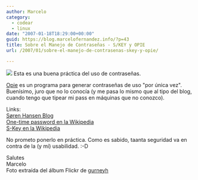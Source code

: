 ```yaml
---
author: Marcelo
category:
  - codear
  - linux
date: "2007-01-18T18:29:00+00:00"
guid: https://blog.marcelofernandez.info/?p=43
title: Sobre el Manejo de Contraseñas - S/KEY y OPIE
url: /2007/01/sobre-el-manejo-de-contrasenas-skey-y-opie/

---
```

[![](http://2.bp.blogspot.com/_nDZ247g0qSM/Ra_ARe9nfUI/AAAAAAAAACY/Y4qacJVCoM4/s200/283183186_357a560fbc.jpg)](http://2.bp.blogspot.com/_nDZ247g0qSM/Ra_ARe9nfUI/AAAAAAAAACY/Y4qacJVCoM4/s1600-h/283183186_357a560fbc.jpg) Esta es una buena práctica del uso de contraseñas.

[Opie](http://wiki.linuxquestions.org/wiki/Opie) es un programa para generar contraseñas de uso "por única vez". Buenísimo, juro que no lo conocía (y me pasa lo mismo que al tipo del blog, cuando tengo que tipear mi pass en máquinas que no conozco).  


Links:  
[Søren Hansen Blog](http://warma.dk/blog/article/62/)  
[One-time password en la Wikipedia](http://en.wikipedia.org/wiki/One-time_password)  
[S-Key en la Wikipedia](http://en.wikipedia.org/wiki/S/KEY)

No prometo ponerlo en práctica. Como es sabido, taanta seguridad va en contra de la (y mí) usabilidad. :-D

Salutes  
Marcelo  
Foto extraída del álbum Flickr de [gurneyh](http://flickr.com/photos/gurneyh/)
